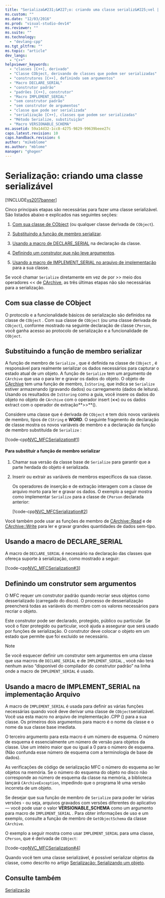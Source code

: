 ```yaml
---
title: "Serializa&#231;&#227;o: criando uma classe serializ&#225;vel | Microsoft Docs"
ms.custom: ""
ms.date: "12/03/2016"
ms.prod: "visual-studio-dev14"
ms.reviewer: ""
ms.suite: ""
ms.technology: 
  - "devlang-cpp"
ms.tgt_pltfrm: ""
ms.topic: "article"
dev_langs: 
  - "C++"
helpviewer_keywords: 
  - "classes [C++], derivado"
  - "Classe CObject, derivando de classes que podem ser serializadas"
  - "construtores [C++], definindo sem argumentos"
  - "Macro DECLARE_SERIAL"
  - "construtor padrão"
  - "padrões [C++], construtor"
  - "Macro IMPLEMENT_SERIAL"
  - "sem construtor padrão"
  - "sem construtor de argumentos"
  - "classe que pode ser serializada"
  - "serialização [C++], classes que podem ser serializadas"
  - "Método Serialize, substituição"
  - "Macro VERSIONABLE_SCHEMA"
ms.assetid: 59a14d32-1cc8-4275-9829-99639beee27c
caps.latest.revision: 10
caps.handback.revision: 6
author: "mikeblome"
ms.author: "mblome"
manager: "ghogen"
---
```

# Serializa&#231;&#227;o: criando uma classe serializ&#225;vel
[!INCLUDE[vs2017banner](../assembler/inline/includes/vs2017banner.md)]

Cinco principais etapas são necessárias para fazer uma classe serializável.  São listados abaixo e explicados nas seguintes seções:  
  
1.  [Com sua classe de CObject](#_core_deriving_your_class_from_cobject) \(ou qualquer classe derivada de `CObject`\).  
  
2.  [Substituindo a função de membro serializar](#_core_overriding_the_serialize_member_function).  
  
3.  [Usando a macro de DECLARE\_SERIAL](#_core_using_the_declare_serial_macro) na declaração da classe.  
  
4.  [Definindo um construtor que não leve argumentos](#_core_defining_a_constructor_with_no_arguments).  
  
5.  [Usando a macro de IMPLEMENT\_SERIAL no arquivo de implementação](#_core_using_the_implement_serial_macro_in_the_implementation_file) para a sua classe.  
  
 Se você chamar `Serialize` diretamente em vez de por \>\> meio dos operadores \<\< de [CArchive](../mfc/reference/carchive-class.md), as três últimas etapas não são necessárias para a serialização.  
  
##  <a name="_core_deriving_your_class_from_cobject"></a> Com sua classe de CObject  
 O protocolo e a funcionalidade básicos de serialização são definidos na classe de `CObject` .  Com sua classe de `CObject` \(ou uma classe derivada de `CObject`\), conforme mostrado na seguinte declaração de classe `CPerson`, você ganha acesso ao protocolo de serialização e a funcionalidade de `CObject`.  
  
##  <a name="_core_overriding_the_serialize_member_function"></a> Substituindo a função de membro serializar  
 A função de membro de `Serialize` , que é definida na classe de `CObject` , é responsável para realmente serializar os dados necessários para capturar o estado atual de um objeto.  A função de `Serialize` tem um argumento de `CArchive` que usa o para ler e gravar os dados do objeto.  O objeto de [CArchive](../mfc/reference/carchive-class.md) tem uma função de membro, `IsStoring`, que indica se `Serialize` estiver armazenando \(gravando dados\) ou carregamento \(dados de leitura\).  Usando os resultados de `IsStoring` como a guia, você insere os dados do objeto no objeto de `CArchive` com o operador insert \(**\<\<**\) ou os dados extract com o operador de extração**\>\>**\(\).  
  
 Considere uma classe que é derivada de `CObject` e tem dois novos variáveis de membro, tipos de `CString` e **WORD**.  O seguinte fragmento de declaração de classe mostra os novos variáveis de membro e a declaração da função de membro substituída de `Serialize` :  
  
 [!code-cpp[NVC_MFCSerialization#1](../mfc/codesnippet/CPP/serialization-making-a-serializable-class_1.h)]  
  
#### Para substituir a função de membro serializar  
  
1.  Chamar sua versão da classe base de `Serialize` para garantir que a parte herdada do objeto é serializada.  
  
2.  Inserir ou extrair as variáveis de membros específicos da sua classe.  
  
     Os operadores de inserção e de extração interagem com a classe de arquivo morto para ler e gravar os dados.  O exemplo a seguir mostra como implementar `Serialize` para a classe de `CPerson` declarada anterior:  
  
     [!code-cpp[NVC_MFCSerialization#2](../mfc/codesnippet/CPP/serialization-making-a-serializable-class_2.cpp)]  
  
 Você também pode usar as funções de membro de [CArchive::Read](../Topic/CArchive::Read.md) e de [CArchive::Write](../Topic/CArchive::Write.md) para ler e gravar grandes quantidades de dados sem\-tipo.  
  
##  <a name="_core_using_the_declare_serial_macro"></a> Usando a macro de DECLARE\_SERIAL  
 A macro de `DECLARE_SERIAL` é necessário na declaração das classes que ofereça suporte à serialização, como mostrado a seguir:  
  
 [!code-cpp[NVC_MFCSerialization#3](../mfc/codesnippet/CPP/serialization-making-a-serializable-class_3.h)]  
  
##  <a name="_core_defining_a_constructor_with_no_arguments"></a> Definindo um construtor sem argumentos  
 O MFC requer um construtor padrão quando recriar seus objetos como desserializado \(carregado do disco\).  O processo de desserialização preencherá todas as variáveis do membro com os valores necessários para recriar o objeto.  
  
 Este construtor pode ser declarado, protegido, público ou particular.  Se você o fizer protegido ou particular, você ajuda a assegurar que será usado por funções de serialização.  O construtor deve colocar o objeto em um estado que permite que foi excluído se necessário.  
  
> [!NOTE]
>  Se você esquecer definir um construtor sem argumentos em uma classe que usa macros de `DECLARE_SERIAL` e de `IMPLEMENT_SERIAL` , você não terá nenhum aviso “disponível do compilador do construtor padrão” na linha onde a macro de `IMPLEMENT_SERIAL` é usado.  
  
##  <a name="_core_using_the_implement_serial_macro_in_the_implementation_file"></a> Usando a macro de IMPLEMENT\_SERIAL na implementação Arquivo  
 A macro de `IMPLEMENT_SERIAL` é usada para definir as várias funções necessárias quando você deve derivar uma classe de `CObject`serializável.  Você usa esta macro no arquivo de implementação .CPP \(\) para a sua classe.  Os primeiros dois argumentos para macro é o nome da classe e o nome da sua classe base imediata.  
  
 O terceiro argumento para esta macro é um número de esquema.  O número de esquema é essencialmente um número de versão para objetos da classe.  Use um inteiro maior que ou igual a 0 para o número de esquema. \(Não confunda esse número de esquema com a terminologia de base de dados\).  
  
 As verificações de código de serialização MFC o número do esquema ao ler objetos na memória.  Se o número do esquema do objeto no disco não corresponde ao número de esquema da classe na memória, a biblioteca lançará `CArchiveException`, impedindo que o programa lê uma versão incorreta de um objeto.  
  
 Se desejar que sua função de membro de `Serialize` para poder ler várias versões \- ou seja, arquivos gravados com versões diferentes do aplicativo — você pode usar o valor **VERSIONABLE\_SCHEMA** como um argumento para macro de `IMPLEMENT_SERIAL` .  Para obter informações de uso e um exemplo, consulte a função de membro de `GetObjectSchema` da classe `CArchive`.  
  
 O exemplo a seguir mostra como usar `IMPLEMENT_SERIAL` para uma classe, `CPerson`, que é derivada de `CObject`:  
  
 [!code-cpp[NVC_MFCSerialization#4](../mfc/codesnippet/CPP/serialization-making-a-serializable-class_4.cpp)]  
  
 Quando você tem uma classe serializável, é possível serializar objetos da classe, como descrito no artigo [Serialização: Serializando um objeto](../Topic/Serialization:%20Serializing%20an%20Object.md).  
  
## Consulte também  
 [Serialização](../Topic/Serialization%20in%20MFC.md)